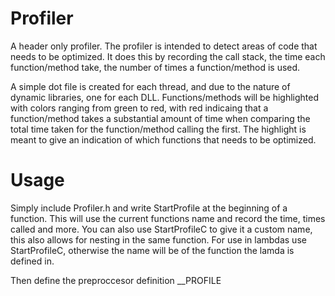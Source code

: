 # Profiler

A header only profiler. The profiler is intended to detect areas of code that needs to be optimized. It does this by recording the call stack, the time each function/method take, the number of times a function/method is used.

A simple dot file is created for each thread, and due to the nature of dynamic libraries, one for each DLL.
Functions/methods will be highlighted with colors ranging from green to red, with red indicaing that a function/method takes a substantial amount of time when comparing the total time taken for the function/method calling the first. The highlight is meant to give an indication of which functions that needs to be optimized.

# Usage
Simply include Profiler.h and write StartProfile at the beginning of a function. This will use the current functions name and record the time, times called and more.
You can also use StartProfileC to give it a custom name, this also allows for nesting in the same function.
For use in lambdas use StartProfileC, otherwise the name will be of the function the lamda is defined in.

Then define the preproccesor definition __PROFILE
